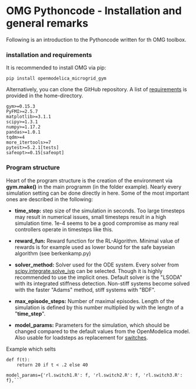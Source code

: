 # OMG Pythoncode - Installation and general remarks

Following is an introduction to the Pythoncode written for th OMG toolbox.

### installation and requirements

It is recommended to install OMG via pip:

``pip install openmodelica_microgrid_gym
``

Alternatively, you can clone the GitHub repository. A list of [requirements](../../requirements.txt) is provided in the home-directory.

```
gym>=0.15.3
PyFMI>=2.5.7
matplotlib>=3.1.1
scipy>=1.3.1
numpy>=1.17.2
pandas>=1.0.1
tqdm>=4
more_itertools>=7
pytest>=5.2.1[tests]
safeopt>=0.15[safeopt]
```

### Program structure

Heart of the program structure is the creation of the environment via **gym.make()** in the main programm (in the folder example). Nearly every simulation setting can be done directly in here. Some of the most important ones are described in the following:

* **time_step:** step size of the simulation in seconds. Too large timesteps may result in numerical issues, small timesteps result in a high simulation time. 1e-4 seems to be a good compromise as many real controllers operate in timesteps like this.

* **reward_fun:** Reward function for the RL-Algorithm. Minimal value of rewards is for example used as lower bound for the safe bayseian algorithm (see berkenkamp.py)

* **solver_method:** Solver used for the ODE system. Every solver from [scipy.integrate.solve_ivp](https://docs.scipy.org/doc/scipy/reference/generated/scipy.integrate.solve_ivp.html) can be selected. Though it is highly recommended to use the implicit ones.
 Default solver is the "LSODA" with its integrated stiffness detection. Non-stiff systems become solved with the faster "Adams" method, stiff systems with "BDF".
 
* **max_episode_steps:** Number of maximal episodes. Length of the simulation is defined by this number multiplied by with the lengtn of a "**time_step**".

* **model_params:** Parameters for the simulation, which should be changed compared to the default values from the OpenModelica model. 
Also usable for loadsteps as replacement for [switches](OpenModelica.md).

Example which selts 
``` 
def f(t):
    return 20 if t < .2 else 40

model_params={'rl.switch1.R': f, 'rl.switch2.R': f, 'rl.switch3.R': f},```
 
